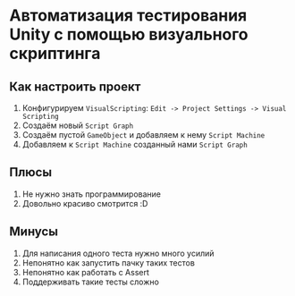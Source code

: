 # Автоматизация тестирования Unity с помощью визуального скриптинга


## Как настроить проект

1. Конфигурируем `VisualScripting`: `Edit -> Project Settings -> Visual Scripting`
2. Создаём новый `Script Graph`
3. Создаём пустой `GameObject` и добавляем к нему `Script Machine`
4. Добавляем к `Script Machine` созданный нами `Script Graph`

## Плюсы

1. Не нужно знать программирование
2. Довольно красиво смотрится :D

## Минусы

1. Для написания одного теста нужно много усилий
2. Непонятно как запустить пачку таких тестов
3. Непонятно как работать с Assert
4. Поддерживать такие тесты сложно